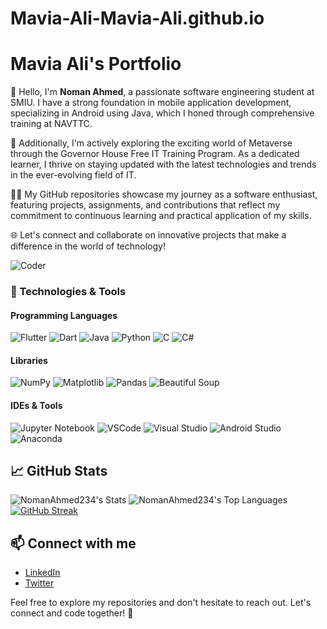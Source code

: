 # Mavia-Ali-Mavia-Ali.github.io
# Mavia Ali's Portfolio

👋 Hello, I'm **Noman Ahmed**, a passionate software engineering student at SMIU. I have a strong foundation in mobile application development, specializing in Android using Java, which I honed through comprehensive training at NAVTTC.

🚀 Additionally, I'm actively exploring the exciting world of Metaverse through the Governor House Free IT Training Program. As a dedicated learner, I thrive on staying updated with the latest technologies and trends in the ever-evolving field of IT.

👨‍💻 My GitHub repositories showcase my journey as a software enthusiast, featuring projects, assignments, and contributions that reflect my commitment to continuous learning and practical application of my skills.

🌐 Let's connect and collaborate on innovative projects that make a difference in the world of technology!

![Coder](https://img.shields.io/badge/Coder-000000?style=for-the-badge&logo=github&logoColor=white)

### 🔧 Technologies & Tools

#### Programming Languages
![Flutter](https://img.shields.io/badge/-Flutter-02569B?style=flat&logo=flutter&logoColor=white)
![Dart](https://img.shields.io/badge/-Dart-0175C2?style=flat&logo=dart&logoColor=white)
![Java](https://img.shields.io/badge/-Java-007396?style=flat&logo=java&logoColor=white)
![Python](https://img.shields.io/badge/-Python-3776AB?style=flat&logo=python&logoColor=white)
![C](https://img.shields.io/badge/-C-A8B9CC?style=flat&logo=c&logoColor=white)
![C#](https://img.shields.io/badge/-C%23-239120?style=flat&logo=c-sharp&logoColor=white)

#### Libraries 
![NumPy](https://img.shields.io/badge/-NumPy-013243?style=flat&logo=numpy&logoColor=white)
![Matplotlib](https://img.shields.io/badge/-Matplotlib-3776AB?style=flat&logo=python&logoColor=white)
![Pandas](https://img.shields.io/badge/-Pandas-150458?style=flat&logo=pandas&logoColor=white)
![Beautiful Soup](https://img.shields.io/badge/-Beautiful%20Soup-000000?style=flat&logo=beautiful-soup&logoColor=white)

#### IDEs & Tools
![Jupyter Notebook](https://img.shields.io/badge/-Jupyter%20Notebook-F37626?style=flat&logo=jupyter&logoColor=white)
![VSCode](https://img.shields.io/badge/-VSCode-007ACC?style=flat&logo=visual-studio-code&logoColor=white)
![Visual Studio](https://img.shields.io/badge/-Visual%20Studio-5C2D91?style=flat&logo=visual-studio&logoColor=white)
![Android Studio](https://img.shields.io/badge/-Android%20Studio-3DDC84?style=flat&logo=android-studio&logoColor=white)
![Anaconda](https://img.shields.io/badge/-Anaconda-44A833?style=flat&logo=anaconda&logoColor=white)

## 📈 GitHub Stats

![NomanAhmed234's Stats](https://github-readme-stats.vercel.app/api?username=NomanAhmed234&theme=vue-dark&show_icons=true&hide_border=true&count_private=true)
![NomanAhmed234's Top Languages](https://github-readme-stats.vercel.app/api/top-langs/?username=NomanAhmed234&theme=vue-dark&show_icons=true&hide_border=true&layout=compact)
[![GitHub Streak](https://github-readme-streak-stats.herokuapp.com?user=NomanAhmed234&theme=blood-dark&hide_total_contributions=true&hide_current_streak=true&hide_longest_streak=true)](https://git.io/streak-stats)

## 📫 Connect with me

- [LinkedIn](https://www.linkedin.com/in/nomanpb234/)
- [Twitter](https://twitter.com/your-twitter)

Feel free to explore my repositories and don't hesitate to reach out. Let's connect and code together! 🚀

